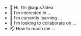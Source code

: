 - 👋 Hi, I’m @agus75tea
- 👀 I’m interested in ...
- 🌱 I’m currently learning ...
- 💞️ I’m looking to collaborate on ...
- 📫 How to reach me ...

<!---
agus75tea/agus75tea is a ✨ special ✨ repository because its `README.md` (this file) appears on your GitHub profile.
You can click the Preview link to take a look at your changes.
--->
